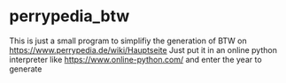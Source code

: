 # perrypedia_btw

This is just a small program to simplifiy the generation of BTW on https://www.perrypedia.de/wiki/Hauptseite
Just put it in an online python interpreter like https://www.online-python.com/ and enter the year to generate
